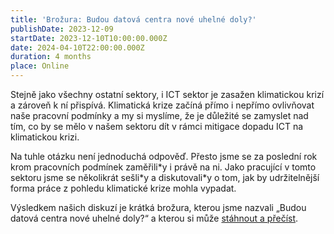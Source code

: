 ```yaml
---
title: 'Brožura: Budou datová centra nové uhelné doly?'
publishDate: 2023-12-09
startDate: 2023-12-10T10:00:00.000Z
date: 2024-04-10T22:00:00.000Z
duration: 4 months
place: Online
---
```

Stejně jako všechny ostatní sektory, i ICT sektor je zasažen klimatickou krizí a zároveň k ní přispívá. Klimatická krize začíná přímo i nepřímo ovlivňovat naše pracovní podmínky a my si myslíme, že je důležité se zamyslet nad tím, co by se mělo v našem sektoru dít v rámci mitigace dopadu ICT na klimatickou krizi.

Na tuhle otázku není jednoduchá odpověď. Přesto jsme se za poslední rok krom pracovních podmínek zaměřili\*y i právě na ni. Jako pracující v tomto sektoru jsme se několikrát sešli\*y a diskutovali\*y o tom, jak by udržitelnější forma práce z pohledu klimatické krize mohla vypadat.

Výsledkem našich diskuzí je krátká brožura, kterou jsme nazvali „Budou datová centra nové uhelné doly?“ a kterou si může [stáhnout a přečíst](./data/climate_brochure_2023_web.pdf).
